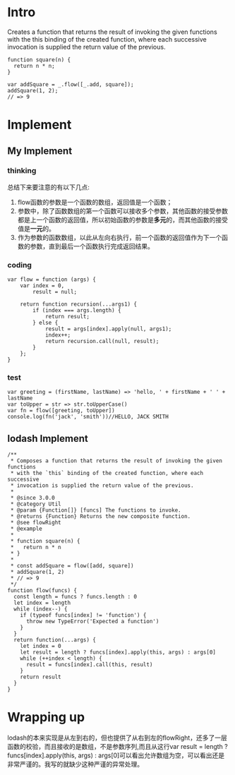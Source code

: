# Intro
Creates a function that returns the result of invoking the given functions with the this binding of the created function, where each successive invocation is supplied the return value of the previous.
```
function square(n) {
  return n * n;
}
 
var addSquare = _.flow([_.add, square]);
addSquare(1, 2);
// => 9
```
# Implement
## My Implement
### thinking
总结下来要注意的有以下几点:
1. flow函数的参数是一个函数的数组，返回值是一个函数；
2. 参数中，除了函数数组的第一个函数可以接收多个参数，其他函数的接受参数都是上一个函数的返回值，所以初始函数的参数是**多元**的，而其他函数的接受值是**一元**的。
3. 作为参数的函数数组，以此从左向右执行，前一个函数的返回值作为下一个函数的参数，直到最后一个函数执行完成返回结果。

### coding
```
var flow = function (args) {
    var index = 0,
        result = null;

    return function recursion(...args1) {
        if (index === args.length) {
            return result;
        } else {
            result = args[index].apply(null, args1);
            index++;
            return recursion.call(null, result);
        }
    };
}
```
### test
```
var greeting = (firstName, lastName) => 'hello, ' + firstName + ' ' + lastName
var toUpper = str => str.toUpperCase()
var fn = flow([greeting, toUpper])
console.log(fn('jack', 'smith'))//HELLO, JACK SMITH
```

## lodash Implement
```
/**
 * Composes a function that returns the result of invoking the given functions
 * with the `this` binding of the created function, where each successive
 * invocation is supplied the return value of the previous.
 *
 * @since 3.0.0
 * @category Util
 * @param {Function[]} [funcs] The functions to invoke.
 * @returns {Function} Returns the new composite function.
 * @see flowRight
 * @example
 *
 * function square(n) {
 *   return n * n
 * }
 *
 * const addSquare = flow([add, square])
 * addSquare(1, 2)
 * // => 9
 */
function flow(funcs) {
  const length = funcs ? funcs.length : 0
  let index = length
  while (index--) {
    if (typeof funcs[index] != 'function') {
      throw new TypeError('Expected a function')
    }
  }
  return function(...args) {
    let index = 0
    let result = length ? funcs[index].apply(this, args) : args[0]
    while (++index < length) {
      result = funcs[index].call(this, result)
    }
    return result
  }
}
```
# Wrapping up
lodash的本来实现是从左到右的，但也提供了从右到左的flowRight，还多了一层函数的校验，而且接收的是数组，不是参数序列,而且从这行var result = length ? funcs[index].apply(this, args) : args[0]可以看出允许数组为空，可以看出还是非常严谨的。我写的就缺少这种严谨的异常处理。